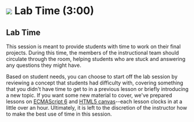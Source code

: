 # ![](https://ga-dash.s3.amazonaws.com/production/assets/logo-9f88ae6c9c3871690e33280fcf557f33.png) Lab Time (3:00)

## Lab Time

This session is meant to provide students with time to work on their final projects. During this time, the members of the instructional team should circulate through the room, helping students who are stuck and answering any questions they might have.

Based on student needs, you can choose to start off the lab session by reviewing a concept that students had difficulty with, covering something that you didn't have time to get to in a previous lesson or briefly introducing a new topic. If you want some new material to cover, we've prepared lessons on [ECMAScript 6](es6/es6.md) and [HTML5 canvas](canvas/canvas.md)--each lesson clocks in at a little over an hour. Ultimately, it is left to the discretion of the instructor how to make the best use of time in this session.
